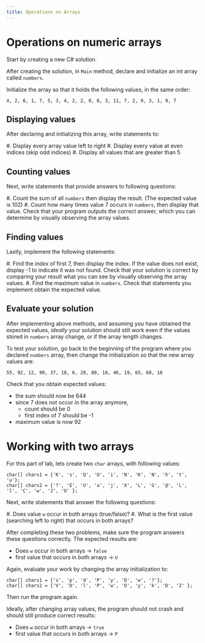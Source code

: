 ```yaml
---
title: Operations on Arrays
---
```


# Operations on numeric arrays

Start by creating a new C\# solution. 

After creating the solution, in `Main` method, declare and initialize an int array called `numbers`.

Initialize the array so that it holds the following values, in the same order:

```
4, 2, 6, 1, 7, 5, 3, 4, 2, 2, 8, 6, 3, 11, 7, 2, 9, 3, 1, 9, 7
```

## Displaying values

After declaring and initializing this array, write statements to:

#. Display every array value left to right
#. Display every value at even indices (skip odd indices)
#. Display all values that are greater than 5    

## Counting values

Next, write statements that provide answers to following questions:

#. Count the sum of all `numbers` then display the result. (The expected value is 102)
#. Count how many times value 7 occurs in `numbers`, then display that value. Check that your program outputs the correct answer, which you can determine by visually observing the array values.

## Finding values

Lastly, implement the following statements:

#. Find the _index_ of first 7, then display the index. If the value does not exist, display -1 to indicate it was not found. Check that your solution is correct by comparing your result what you can see by visually observing the array values.
#. Find the maximum value in `numbers`. Check that statements you implement obtain the expected value.

## Evaluate your solution

After implementing above methods, and assuming you have obtained the expected values, _ideally_ your solution should still work even if the values stored in `numbers` array change, or if the array length changes.

To test your solution, go back to the beginning of the program where you declared `numbers` array, then change the initialization so that the new array values are:

```
55, 92, 12, 90, 37, 18, 6, 20, 80, 18, 46, 19, 65, 68, 18
``` 

Check that you obtain expected values:

- the sum should now be 644
- since 7 does not occur in the array anymore, 
    - count should be 0 
    - first index of 7 should be -1
- maximum value is now 92


# Working with two arrays

For this part of lab, lets create two `char` arrays, with following values:

```
char[] chars1 = {'K', 's', 'Q', 'U', 'i', 'N', 'K', 'N', 'h', 't', 'u'};
char[] chars2 = {'?', 'E', 'U', 'a', 'j', 'X', 'L', 'G', '@', 'L', 'l', 'C', 'w', 'J', 'U' };
```

Next, write statements that answer the following questions:

#. Does value `w` occur in both arrays (true/false)?
#. What is the first value (searching left to right) that occurs in both arrays? 

After completing these two problems, make sure the program answers these questions correctly. The expected results are:

- Does `w` occur in both arrays -> `false`
- first value that occurs in both arrays -> `U` 
 
 
Again, evaluate your work by changing the array initialization to:

```
char[] chars1 = {'s', 'p', 'd', 'P', 'y', 'D', 'w', '?'};
char[] chars2 = {'V', 'D', 'l', 'P', 'w', 'O', 'y', 'k', 'D', 'Z' };
```

Then run the program again. 

Ideally, after changing array values, the program should not crash and should still produce correct results:

- Does `w` occur in both arrays -> `true`
- first value that occurs in both arrays -> `P`

